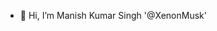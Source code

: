 - 👋 Hi, I’m Manish Kumar Singh '@XenonMusk'


<!---
XenonMusk/XenonMusk is a ✨ special ✨ repository because its `README.md` (this file) appears on your GitHub profile.
You can click the Preview link to take a look at your changes.
--->
